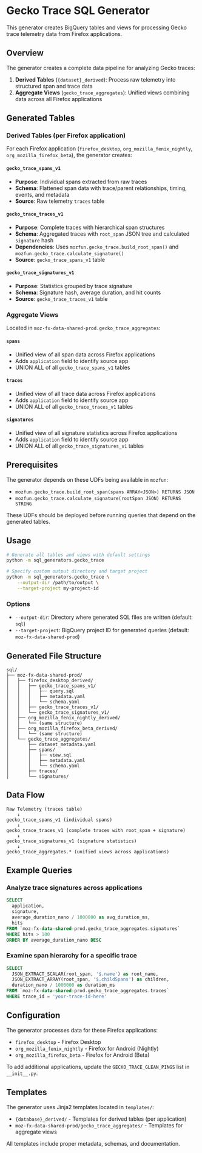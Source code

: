 # Gecko Trace SQL Generator

This generator creates BigQuery tables and views for processing Gecko trace
telemetry data from Firefox applications.

## Overview

The generator creates a complete data pipeline for analyzing Gecko traces:

1. **Derived Tables** (`{dataset}_derived`): Process raw telemetry into
   structured span and trace data
2. **Aggregate Views** (`gecko_trace_aggregates`): Unified views combining data
   across all Firefox applications

## Generated Tables

### Derived Tables (per Firefox application)

For each Firefox application (`firefox_desktop`, `org_mozilla_fenix_nightly`,
`org_mozilla_firefox_beta`), the generator creates:

#### `gecko_trace_spans_v1`

- **Purpose**: Individual spans extracted from raw traces
- **Schema**: Flattened span data with trace/parent relationships, timing,
  events, and metadata
- **Source**: Raw telemetry `traces` table

#### `gecko_trace_traces_v1`

- **Purpose**: Complete traces with hierarchical span structures
- **Schema**: Aggregated traces with `root_span` JSON tree and calculated
  `signature` hash
- **Dependencies**: Uses `mozfun.gecko_trace.build_root_span()` and
  `mozfun.gecko_trace.calculate_signature()`
- **Source**: `gecko_trace_spans_v1` table

#### `gecko_trace_signatures_v1`

- **Purpose**: Statistics grouped by trace signature
- **Schema**: Signature hash, average duration, and hit counts
- **Source**: `gecko_trace_traces_v1` table

### Aggregate Views

Located in `moz-fx-data-shared-prod.gecko_trace_aggregates`:

#### `spans`

- Unified view of all span data across Firefox applications
- Adds `application` field to identify source app
- UNION ALL of all `gecko_trace_spans_v1` tables

#### `traces`

- Unified view of all trace data across Firefox applications
- Adds `application` field to identify source app
- UNION ALL of all `gecko_trace_traces_v1` tables

#### `signatures`

- Unified view of all signature statistics across Firefox applications
- Adds `application` field to identify source app
- UNION ALL of all `gecko_trace_signatures_v1` tables

## Prerequisites

The generator depends on these UDFs being available in `mozfun`:

- `mozfun.gecko_trace.build_root_span(spans ARRAY<JSON>) RETURNS JSON`
- `mozfun.gecko_trace.calculate_signature(rootSpan JSON) RETURNS STRING`

These UDFs should be deployed before running queries that depend on the
generated tables.

## Usage

```bash
# Generate all tables and views with default settings
python -m sql_generators.gecko_trace

# Specify custom output directory and target project
python -m sql_generators.gecko_trace \
    --output-dir /path/to/output \
    --target-project my-project-id
```

### Options

- `--output-dir`: Directory where generated SQL files are written (default:
  `sql`)
- `--target-project`: BigQuery project ID for generated queries (default:
  `moz-fx-data-shared-prod`)

## Generated File Structure

```
sql/
├── moz-fx-data-shared-prod/
│   ├── firefox_desktop_derived/
│   │   ├── gecko_trace_spans_v1/
│   │   │   ├── query.sql
│   │   │   ├── metadata.yaml
│   │   │   └── schema.yaml
│   │   ├── gecko_trace_traces_v1/
│   │   └── gecko_trace_signatures_v1/
│   ├── org_mozilla_fenix_nightly_derived/
│   │   └── (same structure)
│   ├── org_mozilla_firefox_beta_derived/
│   │   └── (same structure)
│   └── gecko_trace_aggregates/
│       ├── dataset_metadata.yaml
│       ├── spans/
│       │   ├── view.sql
│       │   ├── metadata.yaml
│       │   └── schema.yaml
│       ├── traces/
│       └── signatures/
```

## Data Flow

```
Raw Telemetry (traces table)
    ↓
gecko_trace_spans_v1 (individual spans)
    ↓
gecko_trace_traces_v1 (complete traces with root_span + signature)
    ↓
gecko_trace_signatures_v1 (signature statistics)
    ↓
gecko_trace_aggregates.* (unified views across applications)
```

## Example Queries

### Analyze trace signatures across applications

```sql
SELECT
  application,
  signature,
  average_duration_nano / 1000000 as avg_duration_ms,
  hits
FROM `moz-fx-data-shared-prod.gecko_trace_aggregates.signatures`
WHERE hits > 100
ORDER BY average_duration_nano DESC
```

### Examine span hierarchy for a specific trace

```sql
SELECT
  JSON_EXTRACT_SCALAR(root_span, '$.name') as root_name,
  JSON_EXTRACT_ARRAY(root_span, '$.childSpans') as children,
  duration_nano / 1000000 as duration_ms
FROM `moz-fx-data-shared-prod.gecko_trace_aggregates.traces`
WHERE trace_id = 'your-trace-id-here'
```

## Configuration

The generator processes data for these Firefox applications:

- `firefox_desktop` - Firefox Desktop
- `org_mozilla_fenix_nightly` - Firefox for Android (Nightly)
- `org_mozilla_firefox_beta` - Firefox for Android (Beta)

To add additional applications, update the `GECKO_TRACE_GLEAN_PINGS` list in
`__init__.py`.

## Templates

The generator uses Jinja2 templates located in `templates/`:

- `{database}_derived/` - Templates for derived tables (per application)
- `moz-fx-data-shared-prod/gecko_trace_aggregates/` - Templates for aggregate
  views

All templates include proper metadata, schemas, and documentation.
